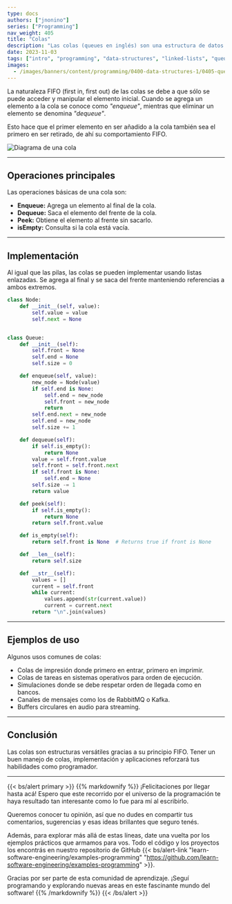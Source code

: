```yaml
---
type: docs
authors: ["jnonino"]
series: ["Programming"]
nav_weight: 405
title: "Colas"
description: "Las colas (queues en inglés) son una estructura de datos abstracta que funciona bajo el principio FIFO (first in, first out), donde el primer elemento en entrar es también el primero en salir. Las colas se utilizan para ordenar elementos de forma que el que llega primero es procesado primero. Comprender su funcionamiento es esencial para cualquier programador."
date: 2023-11-03
tags: ["intro", "programming", "data-structures", "linked-lists", "queues"]
images:
  - /images/banners/content/programming/0400-data-structures-1/0405-queues.es.png
---
```


La naturaleza FIFO (first in, first out) de las colas se debe a que sólo se puede acceder y manipular el elemento inicial. Cuando se agrega un elemento a la cola se conoce como *"enqueue"*, mientras que eliminar un elemento se denomina *"dequeue"*.

Esto hace que el primer elemento en ser añadido a la cola también sea el primero en ser retirado, de ahí su comportamiento FIFO.

![Diagrama de una cola](/images/content/programming/0400-data-structures-1/diagram-queues.jpg)

---

## Operaciones principales

Las operaciones básicas de una cola son:

- **Enqueue:** Agrega un elemento al final de la cola.
- **Dequeue:** Saca el elemento del frente de la cola.
- **Peek:** Obtiene el elemento al frente sin sacarlo.
- **isEmpty:** Consulta si la cola está vacía.

---

## Implementación

Al igual que las pilas, las colas se pueden implementar usando listas enlazadas.
Se agrega al final y se saca del frente manteniendo referencias a ambos extremos.

```python
class Node:
    def __init__(self, value):
        self.value = value
        self.next = None


class Queue:
    def __init__(self):
        self.front = None
        self.end = None
        self.size = 0

    def enqueue(self, value):
        new_node = Node(value)
        if self.end is None:
            self.end = new_node
            self.front = new_node
            return
        self.end.next = new_node
        self.end = new_node
        self.size += 1

    def dequeue(self):
        if self.is_empty():
            return None
        value = self.front.value
        self.front = self.front.next
        if self.front is None:
            self.end = None
        self.size -= 1
        return value

    def peek(self):
        if self.is_empty():
            return None
        return self.front.value

    def is_empty(self):
        return self.front is None  # Returns true if front is None

    def __len__(self):
        return self.size

    def __str__(self):
        values = []
        current = self.front
        while current:
            values.append(str(current.value))
            current = current.next
        return "\n".join(values)
```
---

## Ejemplos de uso

Algunos usos comunes de colas:

- Colas de impresión donde primero en entrar, primero en imprimir.
- Colas de tareas en sistemas operativos para orden de ejecución.
- Simulaciones donde se debe respetar orden de llegada como en bancos.
- Canales de mensajes como los de RabbitMQ o Kafka.
- Buffers circulares en audio para streaming.

---

## Conclusión

Las colas son estructuras versátiles gracias a su principio FIFO. Tener un buen manejo de colas, implementación y aplicaciones reforzará tus habilidades como programador.

---

{{< bs/alert primary >}}
{{% markdownify %}}
¡Felicitaciones por llegar hasta acá! Espero que este recorrido por el universo de la programación te haya resultado tan interesante como lo fue para mí al escribirlo.

Queremos conocer tu opinión, así que no dudes en compartir tus comentarios, sugerencias y esas ideas brillantes que seguro tenés.

Además, para explorar más allá de estas líneas, date una vuelta por los ejemplos prácticos que armamos para vos. Todo el código y los proyectos los encontrás en nuestro repositorio de GitHub {{< bs/alert-link "learn-software-engineering/examples-programming" "https://github.com/learn-software-engineering/examples-programming" >}}.

Gracias por ser parte de esta comunidad de aprendizaje. ¡Seguí programando y explorando nuevas areas en este fascinante mundo del software!
{{% /markdownify %}}
{{< /bs/alert >}}
